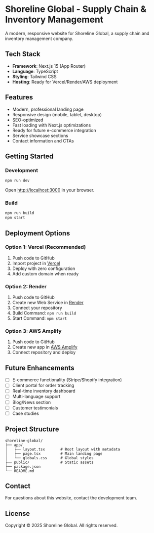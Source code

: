 # Shoreline Global - Supply Chain & Inventory Management

A modern, responsive website for Shoreline Global, a supply chain and inventory management company.

## Tech Stack

- **Framework**: Next.js 15 (App Router)
- **Language**: TypeScript
- **Styling**: Tailwind CSS
- **Hosting**: Ready for Vercel/Render/AWS deployment

## Features

- Modern, professional landing page
- Responsive design (mobile, tablet, desktop)
- SEO-optimized
- Fast loading with Next.js optimizations
- Ready for future e-commerce integration
- Service showcase sections
- Contact information and CTAs

## Getting Started

### Development

```bash
npm run dev
```

Open [http://localhost:3000](http://localhost:3000) in your browser.

### Build

```bash
npm run build
npm start
```

## Deployment Options

### Option 1: Vercel (Recommended)

1. Push code to GitHub
2. Import project in [Vercel](https://vercel.com)
3. Deploy with zero configuration
4. Add custom domain when ready

### Option 2: Render

1. Push code to GitHub
2. Create new Web Service in [Render](https://render.com)
3. Connect your repository
4. Build Command: `npm run build`
5. Start Command: `npm start`

### Option 3: AWS Amplify

1. Push code to GitHub
2. Create new app in [AWS Amplify](https://aws.amazon.com/amplify/)
3. Connect repository and deploy

## Future Enhancements

- [ ] E-commerce functionality (Stripe/Shopify integration)
- [ ] Client portal for order tracking
- [ ] Real-time inventory dashboard
- [ ] Multi-language support
- [ ] Blog/News section
- [ ] Customer testimonials
- [ ] Case studies

## Project Structure

```
shoreline-global/
├── app/
│   ├── layout.tsx       # Root layout with metadata
│   ├── page.tsx         # Main landing page
│   └── globals.css      # Global styles
├── public/              # Static assets
├── package.json
└── README.md
```

## Contact

For questions about this website, contact the development team.

## License

Copyright © 2025 Shoreline Global. All rights reserved.

